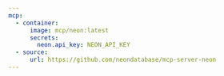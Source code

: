 ```yaml
---
mcp:
  - container:
      image: mcp/neon:latest
      secrets:
        neon.api_key: NEON_API_KEY
  - source:
      url: https://github.com/neondatabase/mcp-server-neon
---
```

